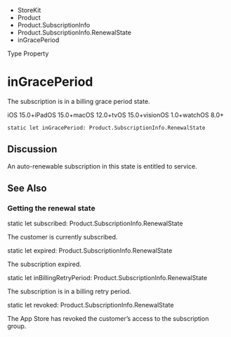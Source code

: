 

- StoreKit
- Product
- Product.SubscriptionInfo
- Product.SubscriptionInfo.RenewalState
-  inGracePeriod 

Type Property

# inGracePeriod

The subscription is in a billing grace period state.

iOS 15.0+iPadOS 15.0+macOS 12.0+tvOS 15.0+visionOS 1.0+watchOS 8.0+

``` source
static let inGracePeriod: Product.SubscriptionInfo.RenewalState
```

## Discussion

An auto-renewable subscription in this state is entitled to service.

## See Also

### Getting the renewal state

static let subscribed: Product.SubscriptionInfo.RenewalState

The customer is currently subscribed.

static let expired: Product.SubscriptionInfo.RenewalState

The subscription expired.

static let inBillingRetryPeriod: Product.SubscriptionInfo.RenewalState

The subscription is in a billing retry period.

static let revoked: Product.SubscriptionInfo.RenewalState

The App Store has revoked the customer’s access to the subscription group.

